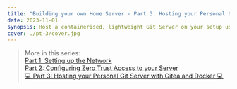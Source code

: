 ```yaml
---
title: "Building your own Home Server - Part 3: Hosting your Personal Git Server with Gitea and Docker"
date: 2023-11-01
synopsis: Host a containerised, lightweight Git Server on your setup using Gitea, MySQL, and Docker, complete with SSL and HTTPS security.
cover: ./pt-3/cover.jpg
---
```


> More in this series:<br>[Part 1: Setting up the Network](https://shivanshbakshi.dev/blog/home-server/pt-1-setting-up-the-network/)<br>[Part 2: Configuring Zero Trust Access to your Server](https://shivanshbakshi.dev/blog/home-server/pt-2-configuring-zero-trust-access/)<br>[💻 Part 3: Hosting your Personal Git Server with Gitea and Docker 💻](https://shivanshbakshi.dev/blog/home-server/pt-3-hosting-a-personal-git-server/)
